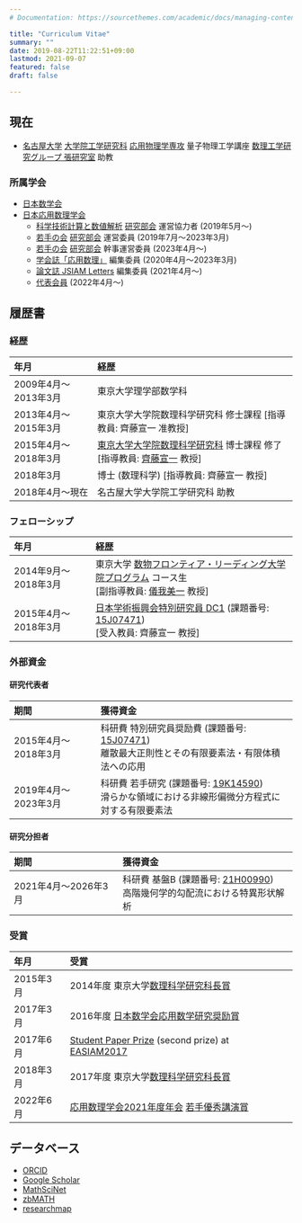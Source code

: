 ```yaml
---
# Documentation: https://sourcethemes.com/academic/docs/managing-content/

title: "Curriculum Vitae"
summary: ""
date: 2019-08-22T11:22:51+09:00
lastmod: 2021-09-07
featured: false
draft: false

---
```


## 現在

* [名古屋大学](http://www.nagoya-u.ac.jp/)
  [大学院工学研究科](http://www.ms.u-tokyo.ac.jp/index-j.html)
  [応用物理学専攻](http://www.ap.pse.nagoya-u.ac.jp/)
  量子物理工学講座
  [数理工学研究グループ 張研究室](http://na.nuap.nagoya-u.ac.jp/)
  助教


### 所属学会

- [日本数学会](http://www.mathsoc.jp/)
- [日本応用数理学会](http://www.jsiam.org/)
  - [科学技術計算と数値解析](http://scna.jsiam.org/) [研究部会](https://www2.jsiam.org/gp) 運営協力者 (2019年5月～)
  - [若手の会](http://wakate.jsiam.org/) [研究部会](https://www2.jsiam.org/gp) 運営委員 (2019年7月～2023年3月)
  - [若手の会](http://wakate.jsiam.org/) [研究部会](https://www2.jsiam.org/gp) 幹事運営委員 (2023年4月～)
  - [学会誌「応用数理」](https://www2.jsiam.org/bjsiam) 編集委員 (2020年4月～2023年3月)
  - [論文誌 JSIAM Letters](http://jsiaml.jsiam.org/) 編集委員 (2021年4月～)
  - [代表会員](https://jsiam.org/membership/directors/) (2022年4月～)




## 履歴書

### 経歴

|年月|経歴|
|:----|:----|
|2009年4月～2013年3月|東京大学理学部数学科|
|2013年4月～2015年3月|東京大学大学院数理科学研究科 修士課程 [指導教員: 齊藤宣一 准教授]|
|2015年4月～2018年3月|[東京大学](http://www.u-tokyo.ac.jp/index_j.html)[大学院数理科学研究科](http://www.ms.u-tokyo.ac.jp/index-j.html) 博士課程 修了 [指導教員: [齊藤宣一](http://www.infsup.jp/saito/index.html) 教授]|
|2018年3月|博士 (数理科学) [指導教員: 齊藤宣一 教授]|
|2018年4月～現在|名古屋大学大学院工学研究科 助教|

### フェローシップ


|年月|経歴|
|:----|:----|
|2014年9月～2018年3月|東京大学 [数物フロンティア・リーディング大学院プログラム](http://fmsp.ms.u-tokyo.ac.jp/index.html) コース生 <br> [副指導教員: [儀我美一](http://www.ms.u-tokyo.ac.jp/~labgiga/) 教授]|
|2015年4月～2018年3月|[日本学術振興会特別研究員 DC1](https://www.jsps.go.jp/index.html) (課題番号: [15J07471](https://kaken.nii.ac.jp/grant/KAKENHI-PROJECT-15J07471/)) <br> [受入教員: 齊藤宣一 教授]|


### 外部資金

#### 研究代表者

|期間|獲得資金|
|:----|:----|
|2015年4月～2018年3月|科研費 	特別研究員奨励費 (課題番号: [15J07471](https://kaken.nii.ac.jp/grant/KAKENHI-PROJECT-15J07471/)) <br> 離散最大正則性とその有限要素法・有限体積法への応用 |
|2019年4月～2023年3月|科研費 	若手研究 (課題番号: [19K14590](https://kaken.nii.ac.jp/ja/grant/KAKENHI-PROJECT-19K14590/)) <br> 滑らかな領域における非線形偏微分方程式に対する有限要素法 |


#### 研究分担者

|期間|獲得資金|
|:----|:----|
|2021年4月～2026年3月|科研費 	基盤B (課題番号: [21H00990](https://kaken.nii.ac.jp/ja/grant/KAKENHI-PROJECT-21H00990/)) <br> 高階幾何学的勾配流における特異形状解析 |


### 受賞

|年月|受賞|
|:----|:----|
|2015年3月|2014年度 東京大学[数理科学研究科長賞](http://www.ms.u-tokyo.ac.jp/kyoumu/katyoushou.html)|
|2017年3月|2016年度 [日本数学会応用数学研究奨励賞](http://www.mathsoc.jp/publicity/appmath2016.html)|
|2017年6月|[Student Paper Prize](http://161.64.198.10/EASIAM/prizes.html) (second prize) at [EASIAM2017](http://conference.math.snu.ac.kr/index.php?mid=EASIAM2017)|
|2018年3月|2017年度 東京大学[数理科学研究科長賞](http://www.ms.u-tokyo.ac.jp/kyoumu/katyoushou.html)|
|2022年6月|[応用数理学会2021年度年会](https://annual2021.jsiam.org/) [若手優秀講演賞](https://jsiam.org/award/young_lecture_award/young_lecture_award2021/)|



## データベース

* [ORCID](http://orcid.org/0000-0003-4060-6288)
* [Google Scholar](https://scholar.google.co.jp/citations?user=tNnJyuMAAAAJ)
* [MathSciNet](http://www.ams.org/mathscinet/search/author.html?mrauthid=1179149)
* [zbMATH](https://www.zbmath.org/authors/?q=ai:kemmochi.tomoya)
* [researchmap](https://researchmap.jp/t-kemmochi/)